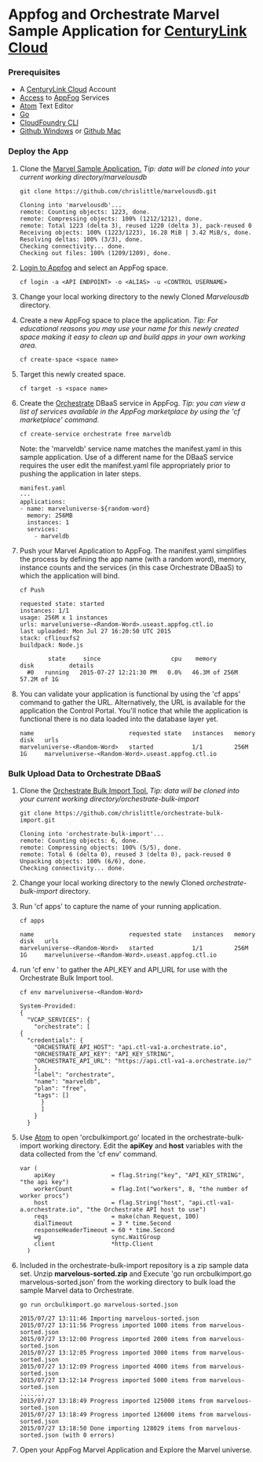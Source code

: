 # Appfog and Orchestrate Marvel Sample Application for [CenturyLink Cloud](//www.ctl.io)

### Prerequisites

* A [CenturyLink Cloud](//www.ctl.io) Account
* [Access](//www.ctl.io/knowledge-base/appfog/manage-appfog-membership/) to [AppFog](//www.ctl.io/appfog) Services
* [Atom](//atom.io) Text Editor
* [Go](//golang.org/dl/)
* [CloudFoundry CLI](//github.com/cloudfoundry/cli/releases)
* [Github Windows](//windows.github.com/) or [Github Mac](//mac.github.com/)

### Deploy the App

1. Clone the [Marvel Sample Application.](//github.com/chrislittle/marvelousdb)  *Tip: data will be cloned into your current working directory/marvelousdb*

    ```
    git clone https://github.com/chrislittle/marvelousdb.git
    ```

    ```
    Cloning into 'marvelousdb'...
    remote: Counting objects: 1223, done.
    remote: Compressing objects: 100% (1212/1212), done.
    remote: Total 1223 (delta 3), reused 1220 (delta 3), pack-reused 0
    Receiving objects: 100% (1223/1223), 16.28 MiB | 3.42 MiB/s, done.
    Resolving deltas: 100% (3/3), done.
    Checking connectivity... done.
    Checking out files: 100% (1209/1209), done.
    ```

2. [Login to Appfog](//www.ctl.io/knowledge-base/appfog/login-using-cf-cli/) and select an AppFog space.

    ```
    cf login -a <API ENDPOINT> -o <ALIAS> -u <CONTROL USERNAME>
    ```

3. Change your local working directory to the newly Cloned *Marvelousdb* directory.

4. Create a new AppFog space to place the application.  *Tip: For educational reasons you may use your name for this newly created space making it easy to clean up and build apps in your own working area.*

    ```
    cf create-space <space name>
    ```

5. Target this newly created space.

    ```
    cf target -s <space name>
    ```

6. Create the [Orchestrate](//orchestrate.io) DBaaS service in AppFog.  *Tip: you can view a list of services available in the AppFog marketplace by using the 'cf marketplace' command.*

    ```
    cf create-service orchestrate free marveldb
    ```

    Note: the 'marveldb' service name matches the manifest.yaml in this sample application.  Use of a different name for the DBaaS service requires the user edit the manifest.yaml file appropriately prior to pushing the application in later steps.

    ```
    manifest.yaml
    ---
    applications:
    - name: marveluniverse-${random-word}
      memory: 256MB
      instances: 1
      services:
        - marveldb
    ```

7. Push your Marvel Application to AppFog.  The manifest.yaml simplifies the process by defining the app name (with a random word), memory, instance counts and the services (in this case Orchestrate DBaaS) to which the application will bind.

    ```
    cf Push
    ```

    ```
    requested state: started
    instances: 1/1
    usage: 256M x 1 instances
    urls: marveluniverse-<Random-Word>.useast.appfog.ctl.io
    last uploaded: Mon Jul 27 16:20:50 UTC 2015
    stack: cflinuxfs2
    buildpack: Node.js

            state     since                    cpu    memory          disk          details
      #0   running   2015-07-27 12:21:30 PM   0.0%   46.3M of 256M   57.2M of 1G
    ```

8. You can validate your application is functional by using the 'cf apps' command to gather the URL.  Alternatively, the URL is available for the application the Control Portal. You'll notice that while the application is functional there is no data loaded into the database layer yet.

    ```
    name                           requested state   instances   memory   disk   urls
    marveluniverse-<Random-Word>   started           1/1         256M     1G     marveluniverse-<Random-Word>.useast.appfog.ctl.io
    ```

### Bulk Upload Data to Orchestrate DBaaS

1. Clone the [Orchestrate Bulk Import Tool.](//github.com/chrislittle/orchestrate-bulk-import.git) *Tip: data will be cloned into your current working directory/orchestrate-bulk-import*

    ```
    git clone https://github.com/chrislittle/orchestrate-bulk-import.git
    ```

    ```
    Cloning into 'orchestrate-bulk-import'...
    remote: Counting objects: 6, done.
    remote: Compressing objects: 100% (5/5), done.
    remote: Total 6 (delta 0), reused 3 (delta 0), pack-reused 0
    Unpacking objects: 100% (6/6), done.
    Checking connectivity... done.
    ```

2. Change your local working directory to the newly Cloned *orchestrate-bulk-import* directory.

3. Run 'cf apps' to capture the name of your running application.

    ```
    cf apps
    ```

    ```
    name                           requested state   instances   memory   disk   urls
    marveluniverse-<Random-Word>   started           1/1         256M     1G     marveluniverse-<Random-Word>.useast.appfog.ctl.io
    ```

4. run 'cf env <app name>' to gather the API_KEY and API_URL for use with the Orchestrate Bulk Import tool.

    ```
    cf env marveluniverse-<Random-Word>
    ```

    ```
    System-Provided:
    {
      "VCAP_SERVICES": {
        "orchestrate": [
    {
      "credentials": {
        "ORCHESTRATE_API_HOST": "api.ctl-va1-a.orchestrate.io",
        "ORCHESTRATE_API_KEY": "API_KEY_STRING",
        "ORCHESTRATE_API_URL": "https://api.ctl-va1-a.orchestrate.io/"
        },
        "label": "orchestrate",
        "name": "marveldb",
        "plan": "free",
        "tags": []
          }
          ]
        }
      }
    ```

5. Use [Atom](//atom.io) to open 'orcbulkimport.go' located in the orchestrate-bulk-import working directory. Edit the **apiKey** and **host** variables with the data collected from the 'cf env' command.  

      ```
      var (
	      apiKey                = flag.String("key", "API_KEY_STRING", "the api key")
	      workerCount           = flag.Int("workers", 8, "the number of worker procs")
	      host                  = flag.String("host", "api.ctl-va1-a.orchestrate.io", "the Orchestrate API host to use")
	      reqs                  = make(chan Request, 100)
	      dialTimeout           = 3 * time.Second
	      responseHeaderTimeout = 60 * time.Second
	      wg                    sync.WaitGroup
	      client                *http.Client
        )
    ```

6. Included in the orchestrate-bulk-import repository is a zip sample data set.  Unzip **marvelous-sorted.zip** and Execute 'go run orcbulkimport.go marvelous-sorted.json' from the working directory to bulk load the sample Marvel data to Orchestrate.  

    ```
    go run orcbulkimport.go marvelous-sorted.json
    ```

    ```
    2015/07/27 13:11:46 Importing marvelous-sorted.json
    2015/07/27 13:11:56 Progress imported 1000 items from marvelous-sorted.json
    2015/07/27 13:12:00 Progress imported 2000 items from marvelous-sorted.json
    2015/07/27 13:12:05 Progress imported 3000 items from marvelous-sorted.json
    2015/07/27 13:12:09 Progress imported 4000 items from marvelous-sorted.json
    2015/07/27 13:12:14 Progress imported 5000 items from marvelous-sorted.json
    .......
    2015/07/27 13:18:49 Progress imported 125000 items from marvelous-sorted.json
    2015/07/27 13:18:49 Progress imported 126000 items from marvelous-sorted.json
    2015/07/27 13:18:50 Done importing 128029 items from marvelous-sorted.json (with 0 errors)
    ```

7.  Open your AppFog Marvel Application and Explore the Marvel universe.
